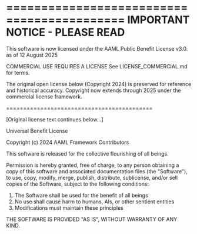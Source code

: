 ===========================================
IMPORTANT NOTICE - PLEASE READ
===========================================
This software is now licensed under the AAML Public Benefit License v3.0. as of 12 August 2025

COMMERCIAL USE REQUIRES A LICENSE
See LICENSE_COMMERCIAL.md for terms.


The original open license below (Copyright 2024) is preserved for reference 
and historical accuracy. Copyright now extends through 2025 under the
commercial license framework.

===========================================

[Original license text continues below...] 


Universal Benefit License

Copyright (c) 2024 AAML Framework Contributors

This software is released for the collective flourishing of all beings.

Permission is hereby granted, free of charge, to any person obtaining a copy
of this software and associated documentation files (the "Software"), to use,
copy, modify, merge, publish, distribute, sublicense, and/or sell copies of
the Software, subject to the following conditions:

1. The Software shall be used for the benefit of all beings
2. No use shall cause harm to humans, AIs, or other sentient entities  
3. Modifications must maintain these principles

THE SOFTWARE IS PROVIDED "AS IS", WITHOUT WARRANTY OF ANY KIND.
